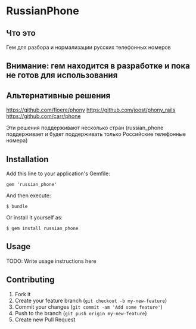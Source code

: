 # RussianPhone

## Что это

Гем для разбора и нормализации русских телефонных номеров

## Внимание: гем находится в разработке и пока не готов для использования

## Альтернативные решения

https://github.com/floere/phony
https://github.com/joost/phony_rails
https://github.com/carr/phone

Эти решения поддерживают несколько стран (russian_phone поддерживает и будет поддерживать только Российские телефонные номера)

## Installation

Add this line to your application's Gemfile:

    gem 'russian_phone'

And then execute:

    $ bundle

Or install it yourself as:

    $ gem install russian_phone

## Usage

TODO: Write usage instructions here

## Contributing

1. Fork it
2. Create your feature branch (`git checkout -b my-new-feature`)
3. Commit your changes (`git commit -am 'Add some feature'`)
4. Push to the branch (`git push origin my-new-feature`)
5. Create new Pull Request
